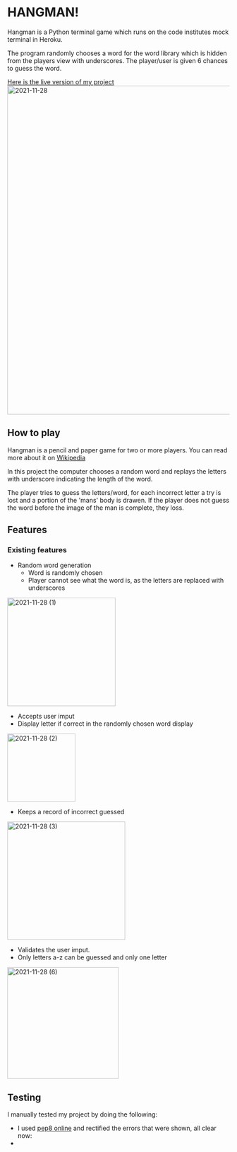 # HANGMAN!

Hangman is a Python terminal game which runs on the code institutes mock terminal in Heroku.

The program randomly chooses a word for the word library which is hidden from the players view with underscores.
The player/user is given 6 chances to guess the word.

[Here is the live version of my project](https://hangman-project3.herokuapp.com)
<img width="743" alt="2021-11-28" src="https://user-images.githubusercontent.com/87449935/143765942-a7edaf96-3d4c-4867-805c-9112344748c7.png">

## How to play

Hangman is a pencil and paper game for two or more players. You can read more about it on [Wikipedia](https://en.wikipedia.org/wiki/Hangman_(game))

In this project the computer chooses a random word and replays the letters with underscore indicating the length of the word.

The player tries to guess the letters/word, for each incorrect letter a try is lost and a portion of the 'mans' body is drawen.
If the player does not guess the word before the image of the man is complete, they loss.


## Features

### Existing features

  * Random word generation
      * Word is randomly chosen
      * Player cannot see what the word is, as the letters are replaced with underscores

<img width="245" alt="2021-11-28 (1)" src="https://user-images.githubusercontent.com/87449935/143766269-a76a0c51-8e13-4434-8f1d-1b187048ef54.png">

* Accepts user imput
* Display letter if correct in the randomly chosen word display

<img width="154" alt="2021-11-28 (2)" src="https://user-images.githubusercontent.com/87449935/143766468-1933b4de-c124-48d3-b3b0-f70b61244633.png">

* Keeps a record of incorrect guessed

<img width="267" alt="2021-11-28 (3)" src="https://user-images.githubusercontent.com/87449935/143766735-b15cff9c-65b7-4ba3-b1d0-189424e1fd1a.png">

* Validates the user imput.
* Only letters a-z can be guessed and only one letter

 <img width="252" alt="2021-11-28 (6)" src="https://user-images.githubusercontent.com/87449935/143766740-a762a21f-e6fa-4502-b7ac-5d543617f0bd.png"> 
 
 ## Testing
 
 I manually tested my project by doing the following:
 
 * I used [pep8 online](http://pep8online.com/) and rectified the errors that were shown, all clear now:
 * 
